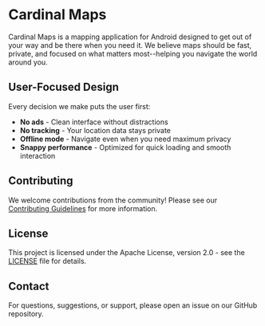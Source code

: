 # Cardinal Maps

Cardinal Maps is a mapping application for Android designed to get out of your way and be there when you need it. We believe maps should be fast, private, and focused on what matters most--helping you navigate the world around you.

## User-Focused Design

Every decision we make puts the user first:
- **No ads** - Clean interface without distractions
- **No tracking** - Your location data stays private
- **Offline mode** - Navigate even when you need maximum privacy
- **Snappy performance** - Optimized for quick loading and smooth interaction

## Contributing

We welcome contributions from the community! Please see our [Contributing Guidelines](CONTRIBUTING.md) for more information.

## License

This project is licensed under the Apache License, version 2.0 - see the [LICENSE](LICENSE) file for details.

## Contact

For questions, suggestions, or support, please open an issue on our GitHub repository.
